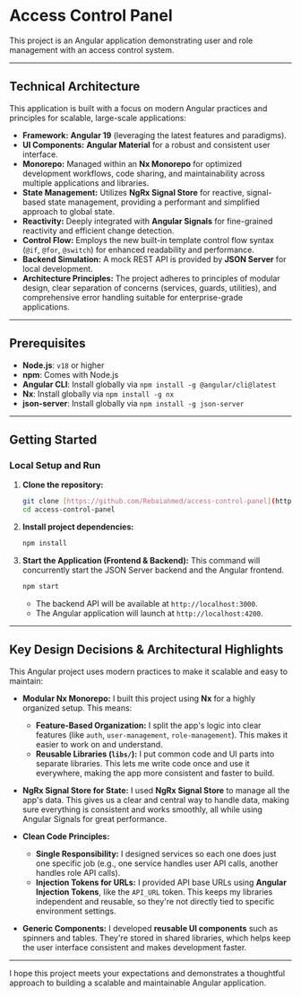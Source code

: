 # Access Control Panel

This project is an Angular application demonstrating user and role management with an access control system.

---

## Technical Architecture

This application is built with a focus on modern Angular practices and principles for scalable, large-scale applications:

* **Framework:** **Angular 19** (leveraging the latest features and paradigms).
* **UI Components:** **Angular Material** for a robust and consistent user interface.
* **Monorepo:** Managed within an **Nx Monorepo** for optimized development workflows, code sharing, and maintainability across multiple applications and libraries.
* **State Management:** Utilizes **NgRx Signal Store** for reactive, signal-based state management, providing a performant and simplified approach to global state.
* **Reactivity:** Deeply integrated with **Angular Signals** for fine-grained reactivity and efficient change detection.
* **Control Flow:** Employs the new built-in template control flow syntax (`@if`, `@for`, `@switch`) for enhanced readability and performance.
* **Backend Simulation:** A mock REST API is provided by **JSON Server** for local development.
* **Architecture Principles:** The project adheres to principles of modular design, clear separation of concerns (services, guards, utilities), and comprehensive error handling suitable for enterprise-grade applications.

---

## Prerequisites

* **Node.js**: `v18` or higher
* **npm**: Comes with Node.js
* **Angular CLI**: Install globally via `npm install -g @angular/cli@latest`
* **Nx**: Install globally via `npm install -g nx`
* **json-server**: Install globally via `npm install -g json-server`

---

## Getting Started

### Local Setup and Run

1.  **Clone the repository:**
    ```bash
    git clone [https://github.com/Rebaiahmed/access-control-panel](https://github.com/Rebaiahmed/access-control-panel)
    cd access-control-panel
    ```

2.  **Install project dependencies:**
    ```bash
    npm install
    ```

3.  **Start the Application (Frontend & Backend):**
    This command will concurrently start the JSON Server backend and the Angular frontend.
    ```bash
    npm start
    ```
    * The backend API will be available at `http://localhost:3000`.
    * The Angular application will launch at `http://localhost:4200`.

---

## Key Design Decisions & Architectural Highlights

This Angular project uses modern practices to make it scalable and easy to maintain:

* **Modular Nx Monorepo:** I built this project using **Nx** for a highly organized setup. This means:
    * **Feature-Based Organization:** I split the app's logic into clear features (like `auth`, `user-management`, `role-management`). This makes it easier to work on and understand.
    * **Reusable Libraries (`libs/`):** I put common code and UI parts into separate libraries. This lets me write code once and use it everywhere, making the app more consistent and faster to build.

* **NgRx Signal Store for State:** I used **NgRx Signal Store** to manage all the app's data. This gives us a clear and central way to handle data, making sure everything is consistent and works smoothly, all while using Angular Signals for great performance.

* **Clean Code Principles:**
    * **Single Responsibility:** I designed services so each one does just one specific job (e.g., one service handles user API calls, another handles role API calls).
    * **Injection Tokens for URLs:** I provided API base URLs using **Angular Injection Tokens**, like the `API_URL` token. This keeps my libraries independent and reusable, so they're not directly tied to specific environment settings.

* **Generic Components:** I developed **reusable UI components** such as spinners and tables. They're stored in shared libraries, which helps keep the user interface consistent and makes development faster.

---

I hope this project meets your expectations and demonstrates a thoughtful approach to building a scalable and maintainable Angular application.
